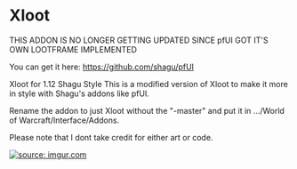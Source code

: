 # Xloot

THIS ADDON IS NO LONGER GETTING UPDATED SINCE pfUI GOT IT'S OWN LOOTFRAME IMPLEMENTED

You can get it here: https://github.com/shagu/pfUI

Xloot for 1.12 Shagu Style
This is a modified version of Xloot to make it more in style with Shagu's addons like pfUI.

Rename the addon to just Xloot without the "-master" and put it in .../World of Warcraft/Interface/Addons.

Please note that I dont take credit for either art or code.

<a href="http://imgur.com/3ahNHHe"><img src="http://i.imgur.com/3ahNHHe.png" title="source: imgur.com" /></a>

